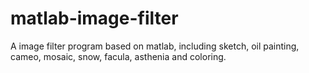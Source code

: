 # matlab-image-filter
A image filter program based on matlab, including sketch, oil painting, cameo, mosaic, snow, facula, asthenia and coloring.
